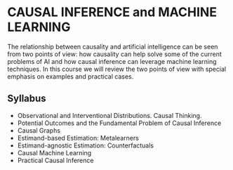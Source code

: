 # CAUSAL INFERENCE and MACHINE LEARNING

The relationship between causality and artificial intelligence can be seen from two points of view: how causality can help solve some of the current problems of AI and how causal inference can leverage machine learning techniques. In this course we will review the two points of view with special emphasis on examples and practical cases.

## Syllabus
+ Observational and Interventional Distributions. Causal Thinking.
+ Potential Outcomes and the Fundamental Problem of Causal Inference
+ Causal Graphs
+ Estimand-based Estimation: Metalearners
+ Estimand-agnostic Estimation: Counterfactuals
+ Causal Machine Learning
+ Practical Causal Inference
